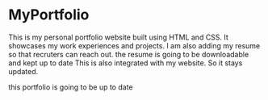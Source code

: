 # MyPortfolio

This is my personal portfolio website built using HTML and CSS. It showcases my work experiences and projects.
I am also adding my resume so that recruters can reach out.
the resume is going to be downloadable and kept up to date
This is also integrated with my website. So it stays updated.

this portfolio is going to be up to date 